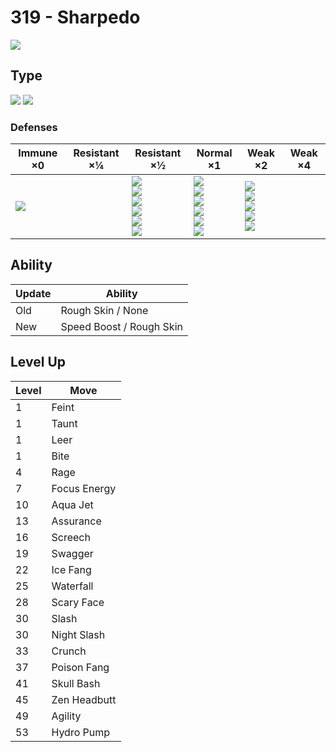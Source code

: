 # 319 - Sharpedo
![][319]

## Type

![][water]  ![][dark]

### Defenses

Immune ×0        | Resistant ×¼ | Resistant ×½                                                                          | Normal ×1                                                                                     | Weak ×2                                                                        | Weak ×4 | 
---              | ---          | ---                                                                                   | ---                                                                                           | ---                                                                            | ---     | 
![][psychic]<br> |              | ![][ghost]<br> ![][steel]<br> ![][fire]<br> ![][water]<br> ![][ice]<br> ![][dark]<br> | ![][normal]<br> ![][flying]<br> ![][poison]<br> ![][ground]<br> ![][rock]<br> ![][dragon]<br> | ![][fighting]<br> ![][bug]<br> ![][grass]<br> ![][electric]<br> ![][fairy]<br> |         | 

## Ability

Update | Ability                  | 
---    | ---                      | 
Old    | Rough Skin / None        | 
New    | Speed Boost / Rough Skin | 

## Level Up

Level | Move         | 
---   | ---          | 
1     | Feint        | 
1     | Taunt        | 
1     | Leer         | 
1     | Bite         | 
4     | Rage         | 
7     | Focus Energy | 
10    | Aqua Jet     | 
13    | Assurance    | 
16    | Screech      | 
19    | Swagger      | 
22    | Ice Fang     | 
25    | Waterfall    | 
28    | Scary Face   | 
30    | Slash        | 
30    | Night Slash  | 
33    | Crunch       | 
37    | Poison Fang  | 
41    | Skull Bash   | 
45    | Zen Headbutt | 
49    | Agility      | 
53    | Hydro Pump   | 

[319]: ../img/pokemon/319.png
[normal]: ../img/types/normal.png
[fire]: ../img/types/fire.png
[fighting]: ../img/types/fighting.png
[water]: ../img/types/water.png
[flying]: ../img/types/flying.png
[grass]: ../img/types/grass.png
[poison]: ../img/types/poison.png
[electric]: ../img/types/electric.png
[ground]: ../img/types/ground.png
[psychic]: ../img/types/psychic.png
[rock]: ../img/types/rock.png
[ice]: ../img/types/ice.png
[bug]: ../img/types/bug.png
[dragon]: ../img/types/dragon.png
[ghost]: ../img/types/ghost.png
[dark]: ../img/types/dark.png
[steel]: ../img/types/steel.png
[fairy]: ../img/types/fairy.png
